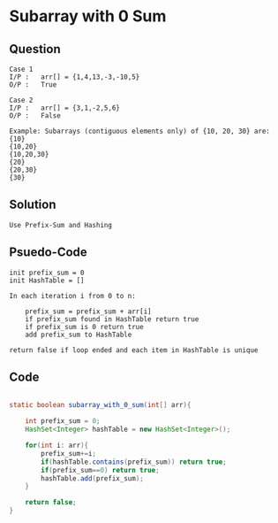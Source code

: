 # Subarray with 0 Sum

## Question

    Case 1
    I/P :   arr[] = {1,4,13,-3,-10,5}
    O/P :   True

    Case 2
    I/P :   arr[] = {3,1,-2,5,6}
    O/P :   False

    Example: Subarrays (contiguous elements only) of {10, 20, 30} are:
    {10}
    {10,20}
    {10,20,30}
    {20}
    {20,30}
    {30}

## Solution

    Use Prefix-Sum and Hashing

## Psuedo-Code

    init prefix_sum = 0
    init HashTable = []

    In each iteration i from 0 to n:

        prefix_sum = prefix_sum + arr[i]
        if prefix_sum found in HashTable return true
        if prefix_sum is 0 return true
        add prefix_sum to HashTable

    return false if loop ended and each item in HashTable is unique

## Code

```java

static boolean subarray_with_0_sum(int[] arr){

    int prefix_sum = 0;
    HashSet<Integer> hashTable = new HashSet<Integer>();

    for(int i: arr){
        prefix_sum+=i;
        if(hashTable.contains(prefix_sum)) return true;
        if(prefix_sum==0) return true;
        hashTable.add(prefix_sum);
    }

    return false;
}

```
